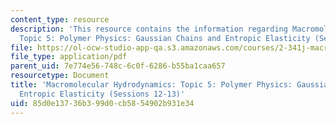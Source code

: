 ```yaml
---
content_type: resource
description: 'This resource contains the information regarding Macromolecular Hydrodynamics:
  Topic 5: Polymer Physics: Gaussian Chains and Entropic Elasticity (Sessions 12-13).'
file: https://ol-ocw-studio-app-qa.s3.amazonaws.com/courses/2-341j-macromolecular-hydrodynamics-spring-2016/85d0e13736b399d0cb5854902b931e34_MIT2_341JS16_Lec13-slides.pdf
file_type: application/pdf
parent_uid: 7e774e56-748c-6c0f-6286-b55ba1caa657
resourcetype: Document
title: 'Macromolecular Hydrodynamics: Topic 5: Polymer Physics: Gaussian Chains and
  Entropic Elasticity (Sessions 12-13)'
uid: 85d0e137-36b3-99d0-cb58-54902b931e34
---
```

